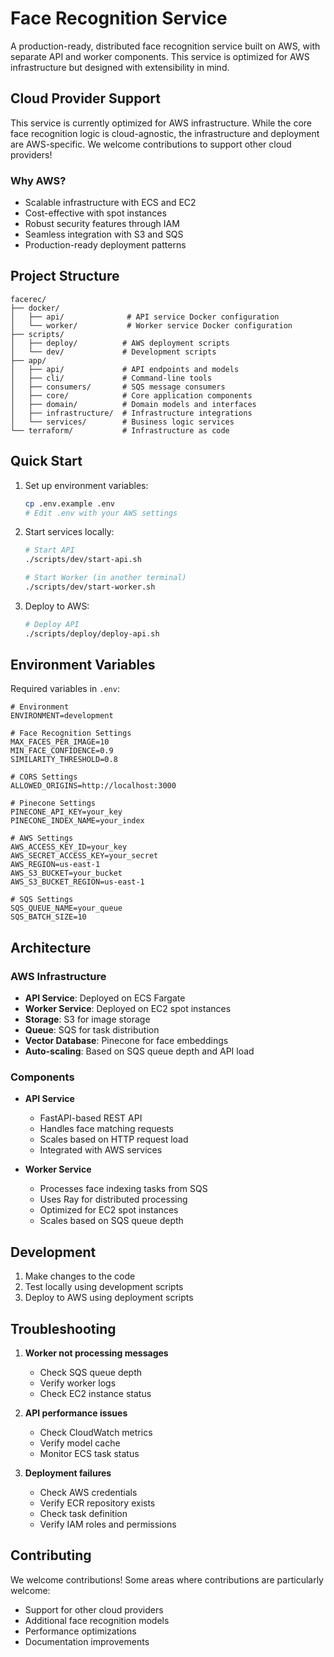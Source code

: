# Face Recognition Service

A production-ready, distributed face recognition service built on AWS, with separate API and worker components. This service is optimized for AWS infrastructure but designed with extensibility in mind.

## Cloud Provider Support

This service is currently optimized for AWS infrastructure. While the core face recognition logic is cloud-agnostic, the infrastructure and deployment are AWS-specific. We welcome contributions to support other cloud providers!

### Why AWS?
- Scalable infrastructure with ECS and EC2
- Cost-effective with spot instances
- Robust security features through IAM
- Seamless integration with S3 and SQS
- Production-ready deployment patterns

## Project Structure

```
facerec/
├── docker/
│   ├── api/              # API service Docker configuration
│   └── worker/           # Worker service Docker configuration
├── scripts/
│   ├── deploy/          # AWS deployment scripts
│   └── dev/             # Development scripts
├── app/
│   ├── api/             # API endpoints and models
│   ├── cli/             # Command-line tools
│   ├── consumers/       # SQS message consumers
│   ├── core/            # Core application components
│   ├── domain/          # Domain models and interfaces
│   ├── infrastructure/  # Infrastructure integrations
│   └── services/        # Business logic services
└── terraform/           # Infrastructure as code
```

## Quick Start

1. Set up environment variables:
   ```bash
   cp .env.example .env
   # Edit .env with your AWS settings
   ```

2. Start services locally:
   ```bash
   # Start API
   ./scripts/dev/start-api.sh
   
   # Start Worker (in another terminal)
   ./scripts/dev/start-worker.sh
   ```

3. Deploy to AWS:
   ```bash
   # Deploy API
   ./scripts/deploy/deploy-api.sh
   ```

## Environment Variables

Required variables in `.env`:
```env
# Environment
ENVIRONMENT=development

# Face Recognition Settings
MAX_FACES_PER_IMAGE=10
MIN_FACE_CONFIDENCE=0.9
SIMILARITY_THRESHOLD=0.8

# CORS Settings
ALLOWED_ORIGINS=http://localhost:3000

# Pinecone Settings
PINECONE_API_KEY=your_key
PINECONE_INDEX_NAME=your_index

# AWS Settings
AWS_ACCESS_KEY_ID=your_key
AWS_SECRET_ACCESS_KEY=your_secret
AWS_REGION=us-east-1
AWS_S3_BUCKET=your_bucket
AWS_S3_BUCKET_REGION=us-east-1

# SQS Settings
SQS_QUEUE_NAME=your_queue
SQS_BATCH_SIZE=10
```

## Architecture

### AWS Infrastructure
- **API Service**: Deployed on ECS Fargate
- **Worker Service**: Deployed on EC2 spot instances
- **Storage**: S3 for image storage
- **Queue**: SQS for task distribution
- **Vector Database**: Pinecone for face embeddings
- **Auto-scaling**: Based on SQS queue depth and API load

### Components
- **API Service**
  - FastAPI-based REST API
  - Handles face matching requests
  - Scales based on HTTP request load
  - Integrated with AWS services

- **Worker Service**
  - Processes face indexing tasks from SQS
  - Uses Ray for distributed processing
  - Optimized for EC2 spot instances
  - Scales based on SQS queue depth

## Development

1. Make changes to the code
2. Test locally using development scripts
3. Deploy to AWS using deployment scripts

## Troubleshooting

1. **Worker not processing messages**
   - Check SQS queue depth
   - Verify worker logs
   - Check EC2 instance status

2. **API performance issues**
   - Check CloudWatch metrics
   - Verify model cache
   - Monitor ECS task status

3. **Deployment failures**
   - Check AWS credentials
   - Verify ECR repository exists
   - Check task definition
   - Verify IAM roles and permissions

## Contributing

We welcome contributions! Some areas where contributions are particularly welcome:

- Support for other cloud providers
- Additional face recognition models
- Performance optimizations
- Documentation improvements
